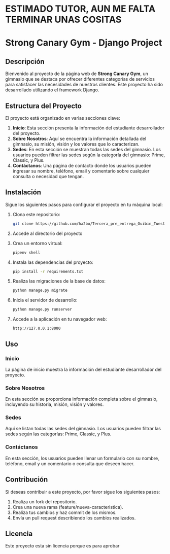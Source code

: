 # ESTIMADO TUTOR, AUN ME FALTA TERMINAR UNAS COSITAS

# Strong Canary Gym - Django Project

## Descripción

Bienvenido al proyecto de la página web de **Strong Canary Gym**, un gimnasio que se destaca por ofrecer diferentes categorías de servicios para satisfacer las necesidades de nuestros clientes. Este proyecto ha sido desarrollado utilizando el framework Django.

## Estructura del Proyecto

El proyecto está organizado en varias secciones clave:

1. **Inicio**: Esta sección presenta la información del estudiante desarrollador del proyecto.
2. **Sobre Nosotros**: Aquí se encuentra la información detallada del gimnasio, su misión, visión y los valores que lo caracterizan.
3. **Sedes**: En esta sección se muestran todas las sedes del gimnasio. Los usuarios pueden filtrar las sedes según la categoría del gimnasio: Prime, Classic, y Plus.
4. **Contáctanos**: Una página de contacto donde los usuarios pueden ingresar su nombre, teléfono, email y comentario sobre cualquier consulta o necesidad que tengan.

## Instalación

Sigue los siguientes pasos para configurar el proyecto en tu máquina local:

1. Clona este repositorio:
    ```bash
    git clone https://github.com/ha2bo/Tercera_pre_entrega_Guibin_Tuesta.git
    ```

2. Accede al directorio del proyecto

3. Crea un entorno virtual:
    ```bash
    pipenv shell
    ```


4. Instala las dependencias del proyecto:
    ```bash
    pip install -r requirements.txt
    ```

5. Realiza las migraciones de la base de datos:
    ```bash
    python manage.py migrate
    ```

6. Inicia el servidor de desarrollo:
    ```bash
    python manage.py runserver
    ```

7. Accede a la aplicación en tu navegador web:
    ```plaintext
    http://127.0.0.1:8000
    ```

## Uso

### Inicio
La página de inicio muestra la información del estudiante desarrollador del proyecto.

### Sobre Nosotros
En esta sección se proporciona información completa sobre el gimnasio, incluyendo su historia, misión, visión y valores.

### Sedes
Aquí se listan todas las sedes del gimnasio. Los usuarios pueden filtrar las sedes según las categorías: Prime, Classic, y Plus.

### Contáctanos
En esta sección, los usuarios pueden llenar un formulario con su nombre, teléfono, email y un comentario o consulta que deseen hacer.

## Contribución

Si deseas contribuir a este proyecto, por favor sigue los siguientes pasos:

1. Realiza un fork del repositorio.
2. Crea una nueva rama (feature/nueva-caracteristica).
3. Realiza tus cambios y haz commit de los mismos.
4. Envía un pull request describiendo los cambios realizados.

## Licencia

Este proyecto esta sin licencia porque es para aprobar

